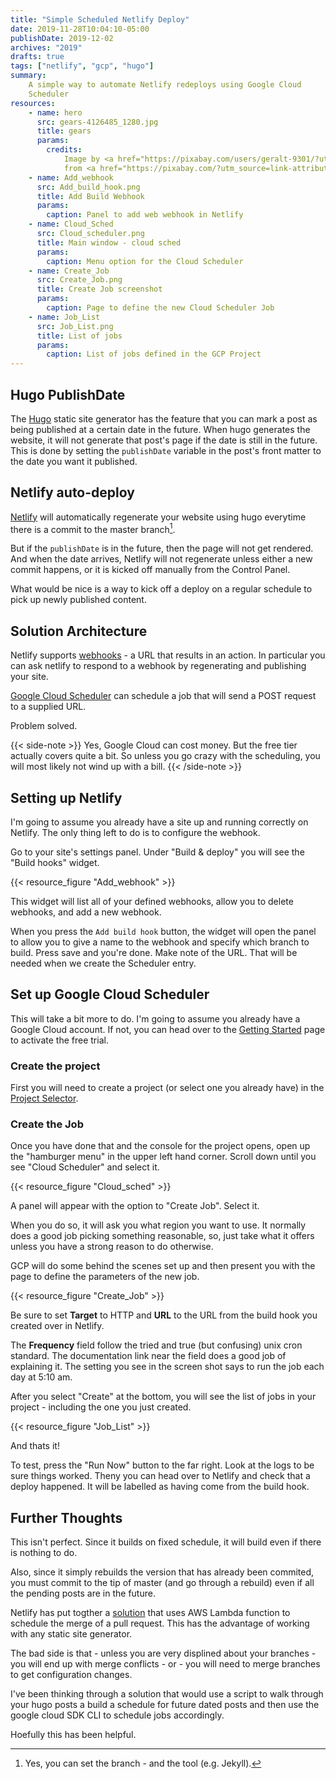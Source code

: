 ```yaml
---
title: "Simple Scheduled Netlify Deploy"
date: 2019-11-28T10:04:10-05:00
publishDate: 2019-12-02
archives: "2019"
drafts: true
tags: ["netlify", "gcp", "hugo"]
summary:
    A simple way to automate Netlify redeploys using Google Cloud
    Scheduler
resources:
    - name: hero
      src: gears-4126485_1280.jpg
      title: gears
      params:
        credits:
            Image by <a href="https://pixabay.com/users/geralt-9301/?utm_source=link-attribution&amp;utm_medium=referral&amp;utm_campaign=image&amp;utm_content=4126485">Gerd Altmann</a>
            from <a href="https://pixabay.com/?utm_source=link-attribution&amp;utm_medium=referral&amp;utm_campaign=image&amp;utm_content=4126485">Pixabay</a>
    - name: Add_webhook
      src: Add_build_hook.png
      title: Add Build Webhook
      params:
        caption: Panel to add web webhook in Netlify
    - name: Cloud_Sched
      src: Cloud_scheduler.png
      title: Main window - cloud sched
      params:
        caption: Menu option for the Cloud Scheduler
    - name: Create_Job
      src: Create_Job.png
      title: Create Job screenshot
      params:
        caption: Page to define the new Cloud Scheduler Job
    - name: Job_List
      src: Job_List.png
      title: List of jobs
      params:
        caption: List of jobs defined in the GCP Project
---
```


## Hugo PublishDate

The [Hugo](https://gohugo.io) static site generator has the feature that you
can mark a post as being published at a certain date in the future. When hugo
generates the website, it will not generate that post's page if the date is
still in the future. This is done by setting the `publishDate` variable in the
post's front matter to the date you want it published.

## Netlify auto-deploy

[Netlify](https://www.netlify.com) will automatically regenerate your website
using hugo everytime  there is a commit to the master branch[^1].

[^1]: Yes, you can set the branch - and the tool (e.g. Jekyll).

But if the `publishDate` is in the future, then the page will not get rendered.
And when the date arrives, Netlify will not regenerate unless either a new
commit happens, or it is kicked off manually from the Control Panel.

What would be nice is a way to kick off a deploy on a regular schedule to pick
up newly published content.

## Solution Architecture

Netlify supports [webhooks](https://en.wikipedia.org/wiki/Webhook) - a URL that
results in an action. In particular you can ask netlify to respond to a webhook
by regenerating and publishing your site.

[Google Cloud Scheduler](https://cloud.google.com/scheduler/) can schedule a
job that will send a POST request to a supplied URL.

Problem solved.

{{< side-note >}}
Yes, Google Cloud can cost money. But the free tier actually covers quite a
bit. So unless you go crazy with the scheduling, you will most likely not wind
up with a bill.
{{< /side-note >}}


## Setting up Netlify

I'm going to assume you already have a site up and running correctly on Netlify.
The only thing left to do is to configure the webhook.

Go to your site's settings panel. Under "Build & deploy" you will see the
"Build hooks" widget.

{{< resource_figure "Add_webhook" >}}

This widget will list all of your defined webhooks, allow you to delete
webhooks, and add a new webhook.

When you press the `Add build hook` button, the widget will open the panel to
allow you to give a name to the webhook and specify which branch to build.
Press save and you're done. Make note of the URL. That will be needed when we
create the Scheduler entry.

## Set up Google Cloud Scheduler

This will take a bit more to do. I'm going to assume you already have a Google
Cloud account. If not, you can head over to the [Getting
Started](https://console.cloud.google.com/getting-started) page to activate the
free trial.

### Create the project

First you will need to create a project (or select one you already have) in the
[Project
Selector](https://console.cloud.google.com/projectselector2/home/dashboard).

### Create the Job

Once you have done that and the console for the project opens, open up the
"hamburger menu" in the upper left hand corner. Scroll down until you see
"Cloud Scheduler" and select it.

{{< resource_figure "Cloud_sched" >}}

A panel will appear with the option to "Create Job". Select it.

When you do so, it will ask you what region you want to use. It normally does a
good job picking something reasonable, so, just take what it offers unless you
have a strong reason to do otherwise.

GCP will do some behind the scenes set up and then present you with the page to
define the parameters of the new job.

{{< resource_figure "Create_Job" >}}

Be sure to set **Target** to HTTP and **URL** to the URL from the build hook you
created over in Netlify.

The **Frequency** field follow the tried and true (but confusing) unix cron
standard. The documentation link near the field does a good job of explaining
it. The setting you see in the screen shot says to run the job each day at 5:10
am.

After you select "Create" at the bottom, you will see the list of jobs in your
project - including the one you just created.

{{< resource_figure "Job_List" >}}

And thats it!

To test, press the "Run Now" button to the far right. Look at the logs to be
sure things worked. Theny you can head over to Netlify and check that a deploy
happened. It will be labelled as having come from the build hook.

## Further Thoughts

This isn't perfect. Since it builds on fixed schedule, it will build even if
there is nothing to do.

Also, since it simply rebuilds the version that has already been commited, you
must commit to the tip of master (and go through a rebuild) even if all the
pending posts are in the future.

Netlify has put togther a
[solution](https://github.com/netlify/www-post-scheduler) that uses AWS Lambda
function to schedule the merge of a pull request. This has the advantage of
working with any static site generator.

The bad side is that - unless you are very displined about your branches - you
will end up with merge conflicts - or - you will need to merge branches to get
configuration changes.

I've been thinking through a solution that would use a script to walk through
your hugo posts a build a schedule for future dated posts and then use the
google cloud SDK CLI to schedule jobs accordingly.

Hoefully this has been helpful.
